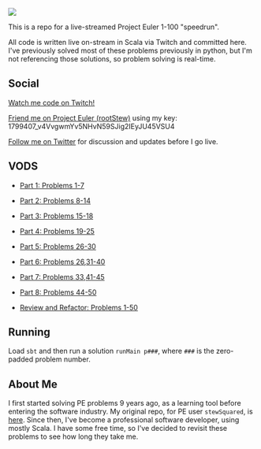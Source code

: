 ![](https://projecteuler.net/profile/rootStew.png)

This is a repo for a live-streamed Project Euler 1-100 "speedrun".

All code is written live on-stream in Scala via Twitch and committed
here. I've previously solved most of these problems previously in
python, but I'm not referencing those solutions, so problem solving is
real-time.

## Social

[Watch me code on Twitch!](https://www.twitch.tv/stewSquared/videos)

[Friend me on Project Euler (rootStew)](https://projecteuler.net/friends) using my key: 1799407_v4VvgwmYv5NHvN59SJig2IEyJU45VSU4

[Follow me on Twitter](https://twitter.com/stewsqrd) for discussion and updates before I go live.

## VODS

 - [Part 1: Problems 1-7](https://www.twitch.tv/videos/943028867)

 - [Part 2: Problems 8-14](https://www.twitch.tv/videos/943475231)

 - [Part 3: Problems 15-18](https://www.twitch.tv/videos/944393409)
 
 - [Part 4: Problems 19-25](https://www.youtube.com/watch?v=crzmcXwNRjY)
 
 - [Part 5: Problems 26-30](https://www.twitch.tv/videos/947028673)

 - [Part 6: Problems 26,31-40](https://www.twitch.tv/videos/948294680)

 - [Part 7: Problems 33,41-45](https://www.twitch.tv/videos/949577439)

 - [Part 8: Problems 44-50](https://www.twitch.tv/videos/954025560)

 - [Review and Refactor: Problems 1-50](https://www.twitch.tv/videos/955748043)

## Running

Load `sbt` and then run a solution `runMain p###`, where `###` is the
zero-padded problem number.

## About Me

I first started solving PE problems 9 years ago, as a learning tool
before entering the software industry. My original repo, for PE user
`stewSquared`, is
[here](https://github.com/stewsquared/project-euler). Since then, I've
become a professional software developer, using mostly Scala. I have
some free time, so I've decided to revisit these problems to see how
long they take me.

